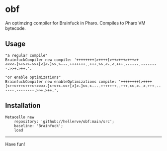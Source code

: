 # obf

An optimzing compiler for Brainfuck in Pharo. Compiles to Pharo VM bytecode.
## Usage

```
"a regular compile"
BrainfuckCompiler new compile: '++++++++[>++++[>++>+++>+++>+<<<<-]>+>+>->>+[<]<-]>>.>---.+++++++..+++.>>.<-.<.+++.------.--------.>>+.>++.'.

"or enable optimizations"
BrainfuckCompiler new enableOptimizations compile: '++++++++[>++++[>++>+++>+++>+<<<<-]>+>+>->>+[<]<-]>>.>---.+++++++..+++.>>.<-.<.+++.------.--------.>>+.>++.'.

```
## Installation```Metacello new	repository: 'github://hellerve/obf:main/src';	baseline: 'Brainfuck';	load```
<hr/>

Have fun!